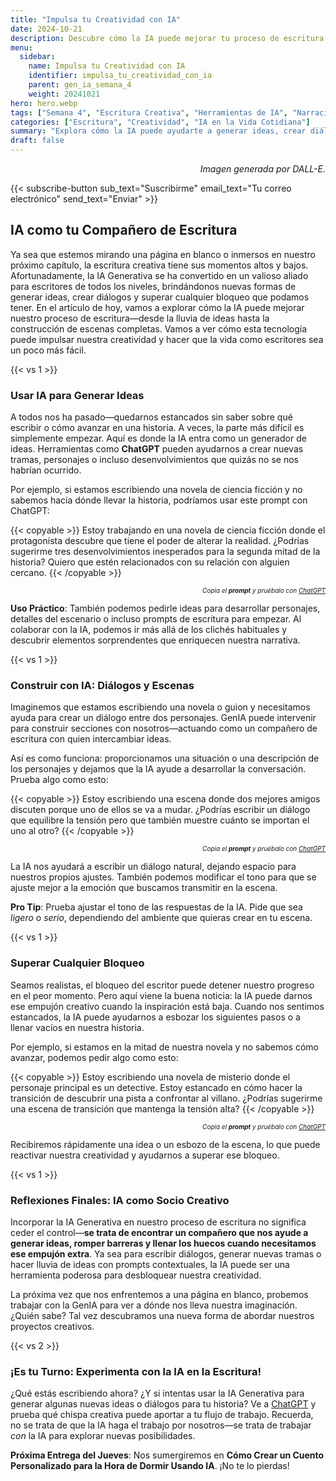 ```yaml
---
title: "Impulsa tu Creatividad con IA"  
date: 2024-10-21  
description: Descubre cómo la IA puede mejorar tu proceso de escritura creativa, desde generar nuevas ideas hasta coescribir historias.  
menu:  
  sidebar:  
    name: Impulsa tu Creatividad con IA  
    identifier: impulsa_tu_creatividad_con_ia  
    parent: gen_ia_semana_4  
    weight: 20241021  
hero: hero.webp  
tags: ["Semana 4", "Escritura Creativa", "Herramientas de IA", "Narración de Historias", "IA Generativa"]  
categories: ["Escritura", "Creatividad", "IA en la Vida Cotidiana"]  
summary: "Explora cómo la IA puede ayudarte a generar ideas, crear diálogos y simplificar el proceso creativo."  
draft: false  
---
```


<p style="text-align: right;">  
<em>Imagen generada por DALL-E.</em>  
</p>

{{< subscribe-button sub_text="Suscribirme" email_text="Tu correo electrónico" send_text="Enviar" >}}

## IA como tu Compañero de Escritura

Ya sea que estemos mirando una página en blanco o inmersos en nuestro próximo capítulo, la escritura creativa tiene sus momentos altos y bajos. Afortunadamente, la IA Generativa se ha convertido en un valioso aliado para escritores de todos los niveles, brindándonos nuevas formas de generar ideas, crear diálogos y superar cualquier bloqueo que podamos tener. En el artículo de hoy, vamos a explorar cómo la IA puede mejorar nuestro proceso de escritura—desde la lluvia de ideas hasta la construcción de escenas completas. Vamos a ver cómo esta tecnología puede impulsar nuestra creatividad y hacer que la vida como escritores sea un poco más fácil.


{{< vs 1 >}}


### Usar IA para Generar Ideas

A todos nos ha pasado—quedarnos estancados sin saber sobre qué escribir o cómo avanzar en una historia. A veces, la parte más difícil es simplemente empezar. Aquí es donde la IA entra como un generador de ideas. Herramientas como **ChatGPT** pueden ayudarnos a crear nuevas tramas, personajes o incluso desenvolvimientos que quizás no se nos habrían ocurrido.

Por ejemplo, si estamos escribiendo una novela de ciencia ficción y no sabemos hacia dónde llevar la historia, podríamos usar este prompt con ChatGPT:


{{< copyable >}}
Estoy trabajando en una novela de ciencia ficción donde el protagonista descubre que tiene el poder de alterar la realidad. ¿Podrías sugerirme tres desenvolvimientos inesperados para la segunda mitad de la historia? Quiero que estén relacionados con su relación con alguien cercano.
{{< /copyable >}}


<p style="text-align: right; font-size: 10px;">  
<em>Copia el <b>prompt</b> y pruébalo con <a href="https://chatgpt.com">ChatGPT</a></em>  
</p>


**Uso Práctico**: También podemos pedirle ideas para desarrollar personajes, detalles del escenario o incluso prompts de escritura para empezar. Al colaborar con la IA, podemos ir más allá de los clichés habituales y descubrir elementos sorprendentes que enriquecen nuestra narrativa.


{{< vs 1 >}}


### Construir con IA: Diálogos y Escenas

Imaginemos que estamos escribiendo una novela o guion y necesitamos ayuda para crear un diálogo entre dos personajes. GenIA puede intervenir para construir secciones con nosotros—actuando como un compañero de escritura con quien intercambiar ideas.

Así es como funciona: proporcionamos una situación o una descripción de los personajes y dejamos que la IA ayude a desarrollar la conversación. Prueba algo como esto:


{{< copyable >}}
Estoy escribiendo una escena donde dos mejores amigos discuten porque uno de ellos se va a mudar. ¿Podrías escribir un diálogo que equilibre la tensión pero que también muestre cuánto se importan el uno al otro?
{{< /copyable >}}


<p style="text-align: right; font-size: 10px;">  
<em>Copia el <b>prompt</b> y pruébalo con <a href="https://chatgpt.com">ChatGPT</a></em>  
</p>

La IA nos ayudará a escribir un diálogo natural, dejando espacio para nuestros propios ajustes. También podemos modificar el tono para que se ajuste mejor a la emoción que buscamos transmitir en la escena.

**Pro Tip**: Prueba ajustar el tono de las respuestas de la IA. Pide que sea *ligero* o *serio*, dependiendo del ambiente que quieras crear en tu escena.


{{< vs 1 >}}


### Superar Cualquier Bloqueo

Seamos realistas, el bloqueo del escritor puede detener nuestro progreso en el peor momento. Pero aquí viene la buena noticia: la IA puede darnos ese empujón creativo cuando la inspiración está baja. Cuando nos sentimos estancados, la IA puede ayudarnos a esbozar los siguientes pasos o a llenar vacíos en nuestra historia.

Por ejemplo, si estamos en la mitad de nuestra novela y no sabemos cómo avanzar, podemos pedir algo como esto:


{{< copyable >}}
Estoy escribiendo una novela de misterio donde el personaje principal es un detective. Estoy estancado en cómo hacer la transición de descubrir una pista a confrontar al villano. ¿Podrías sugerirme una escena de transición que mantenga la tensión alta?
{{< /copyable >}}


<p style="text-align: right; font-size: 10px;">  
<em>Copia el <b>prompt</b> y pruébalo con <a href="https://chatgpt.com">ChatGPT</a></em>  
</p>

Recibiremos rápidamente una idea o un esbozo de la escena, lo que puede reactivar nuestra creatividad y ayudarnos a superar ese bloqueo.


{{< vs 1 >}}


### Reflexiones Finales: IA como Socio Creativo

Incorporar la IA Generativa en nuestro proceso de escritura no significa ceder el control—**se trata de encontrar un compañero que nos ayude a generar ideas, romper barreras y llenar los huecos cuando necesitamos ese empujón extra**. Ya sea para escribir diálogos, generar nuevas tramas o hacer lluvia de ideas con prompts contextuales, la IA puede ser una herramienta poderosa para desbloquear nuestra creatividad.

La próxima vez que nos enfrentemos a una página en blanco, probemos trabajar con la GenIA para ver a dónde nos lleva nuestra imaginación. ¿Quién sabe? Tal vez descubramos una nueva forma de abordar nuestros proyectos creativos.


{{< vs 2 >}}


### ¡Es tu Turno: Experimenta con la IA en la Escritura!

¿Qué estás escribiendo ahora? ¿Y si intentas usar la IA Generativa para generar algunas nuevas ideas o diálogos para tu historia? Ve a [ChatGPT](https://chatgpt.com) y prueba qué chispa creativa puede aportar a tu flujo de trabajo. Recuerda, no se trata de que la IA haga el trabajo por nosotros—se trata de trabajar *con* la IA para explorar nuevas posibilidades.

**Próxima Entrega del Jueves**: Nos sumergiremos en **Cómo Crear un Cuento Personalizado para la Hora de Dormir Usando IA**. ¡No te lo pierdas!